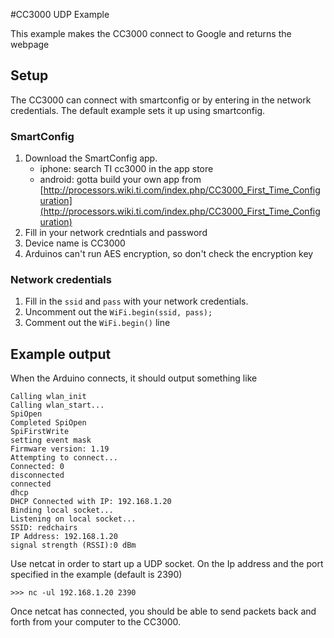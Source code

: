 #CC3000 UDP Example

This example makes the CC3000 connect to Google and returns the webpage

## Setup

The CC3000 can connect with smartconfig or by entering in the network credentials. The default example sets it up using smartconfig.

### SmartConfig

1. Download the SmartConfig app. 
	* iphone: search TI cc3000 in the app store
	* android: gotta build your own app from [http://processors.wiki.ti.com/index.php/CC3000_First_Time_Configuration](http://processors.wiki.ti.com/index.php/CC3000_First_Time_Configuration)
2. Fill in your network credntials and password
3. Device name is CC3000
4. Arduinos can't run AES encryption, so don't check the encryption key

### Network credentials

1. Fill in the `ssid` and `pass` with your network credentials.
2. Uncomment out the `WiFi.begin(ssid, pass);`
3. Comment out the `WiFi.begin()` line

## Example output
When the Arduino connects, it should output something like

```
Calling wlan_init
Calling wlan_start...
SpiOpen
Completed SpiOpen
SpiFirstWrite
setting event mask
Firmware version: 1.19
Attempting to connect...
Connected: 0
disconnected
connected
dhcp
DHCP Connected with IP: 192.168.1.20
Binding local socket...
Listening on local socket...
SSID: redchairs
IP Address: 192.168.1.20
signal strength (RSSI):0 dBm
```

Use netcat in order to start up a UDP socket. On the Ip address and the port specified in the example (default is 2390)

```
>>> nc -ul 192.168.1.20 2390
```

Once netcat has connected, you should be able to send packets back and forth from your computer to the CC3000.
